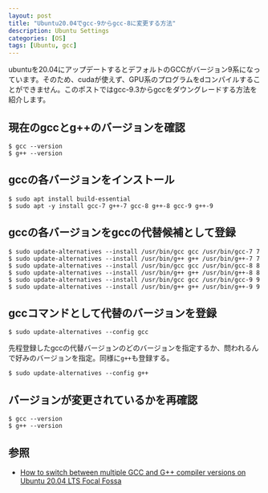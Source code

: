 ```yaml
---
layout: post
title: "Ubuntu20.04でgcc-9からgcc-8に変更する方法"
description: Ubuntu Settings
categories: [OS]
tags: [Ubuntu, gcc]
---
```


ubuntuを20.04にアップデートするとデフォルトのGCCがバージョン9系になっています。そのため、cudaが使えず、GPU系のプログラムをdコンパイルすることができません。このポストではgcc-9.3からgccをダウングレードする方法を紹介します。

## 現在のgccとg++のバージョンを確認

```shell
$ gcc --version
$ g++ --version
```

## gccの各バージョンをインストール

```shell
$ sudo apt install build-essential
$ sudo apt -y install gcc-7 g++-7 gcc-8 g++-8 gcc-9 g++-9
```

## gccの各バージョンをgccの代替候補として登録

```shell
$ sudo update-alternatives --install /usr/bin/gcc gcc /usr/bin/gcc-7 7
$ sudo update-alternatives --install /usr/bin/g++ g++ /usr/bin/g++-7 7
$ sudo update-alternatives --install /usr/bin/gcc gcc /usr/bin/gcc-8 8
$ sudo update-alternatives --install /usr/bin/g++ g++ /usr/bin/g++-8 8
$ sudo update-alternatives --install /usr/bin/gcc gcc /usr/bin/gcc-9 9
$ sudo update-alternatives --install /usr/bin/g++ g++ /usr/bin/g++-9 9
```

## gccコマンドとして代替のバージョンを登録

```shell
$ sudo update-alternatives --config gcc
```

先程登録したgccの代替バージョンのどのバージョンを指定するか、問われるんで好みのバージョンを指定。同様に`g++`も登録する。

```shell
$ sudo update-alternatives --config g++
```

## バージョンが変更されているかを再確認

```shell
$ gcc --version
$ g++ --version
```


## 参照

* [How to switch between multiple GCC and G++ compiler versions on Ubuntu 20.04 LTS Focal Fossa](https://linuxconfig.org/how-to-switch-between-multiple-gcc-and-g-compiler-versions-on-ubuntu-20-04-lts-focal-fossa)
